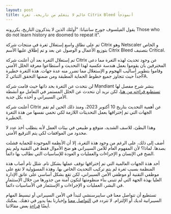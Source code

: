 ```yaml
---
layout: post
title: عالم لا يتعلم من تاريخه، ثغرة Citrix Bleed أنموذجاً
---
```


يقول الفيلسوف جورج سانتيانا: "أولئك الذين لا يتذكرون التاريخ، يكررونه Those who do not learn history are doomed to repeat it".

تم على نطاق واسع إستغلال ثغرة في منتجات شركة Citrix وهو Netscaler و الخاص بتوزيع الأعمال و الوصول عن بعد و تم إطلاق عليها الأسم Citrix Bleed بتصنيف Critical.

تم إستغلال الثغرة بعد أن أعلنت شركة Citrix عن وجود تحديث لهذه الثغرة مما دعى المخترقين بأن يقوموا بعمل هندسة عكسية لهذا التحديث و أستطاعوا معرفة الخلل الأمني وقاموا بتطوير أساليب الهجوم و الإستغلال مما تضرر منه عدة جهات. هذة الثغرة خطيرة جداً حيث تتجاوز جميع خطوط الحماية المطبقة ومن ضمنها التحقق الثنائي 2FA.

لن نتحدث عن الثغرة بحد ذاتها حيث قامت شركة Mandiant بنشر شرح مفصل لها [تستطيع قراءته من هنا](https://www.mandiant.com/resources/blog/session-hijacking-citrix-cve-2023-4966)، لكن نريد أن نتحدث عن الخلل المستمر في التعامل مع أنشطة الأمن السيبراني و أخذه بكل جدية.

أعلنت شركة Citrix عن أهمية التحديث بتاريخ 10 أكتوبر 2023، ومنذ ذلك الحين لم تقم الجهات التي تم إختراقها بعمل التحديثات اللازمة لكي تحمي نفسها من هذة الثغرة الخطيرة.

وهذا البطئ، للاسف الشديد، متوقع و طبيعي في بيئات العمل لأنه يتطلب أخذ عدد لا محدود من الموافقات لكي يتم الترقيع الأمني.

أضف إلى ذلك، على الرغم من وجود هذة الثغرة، إلا أن الأنظمة الموجودة للحماية فشلت بصدها. لماذا؟ لأن المفهوم العام للأمن السيبراني هو ضخ الأموال فقط في التقنية ولم يتم الضخ في الإنسان و الإجراءات والعمليات و العودة للإساسيات التي نطالب بها دائماً.

أحد هذة الجهات العالمية التي تم إختراقها توقف عملها بشكل تام. شلل تام أصاب هذة المنظمة بسبب ثغرة لم يتم تركيب التحديث الخاص بها. وهذة المسؤولية لا تقع على موظفي التقنية أو موظفي الأمن السيبراني، لكن تقع بشكل أساسي على عاتق الإدارة العليا بهذة الجهة التي لم تتبنى بناء منظومتها لتكون آمنة من جذورها من خلال الإستثمار في البشر، العمليات و الإجراءات و الإستثمار في الأساسيات دائماً.


تستطيع أن تتواصل معنا في سايبرسنشي لتبدأ في الأمن السيبراني أو تبسيط المهام السيبرانية لديك أو الإلتزام. لا تتردد في [التواصل معنا](https://www.cybersenshi.com/#contactUsBlock) وإخبارنا بما يدور في ذهنك. يمكنك أيضًا [قراءة](https://blog.cybersenshi.com) بعض مقالاتنا.
